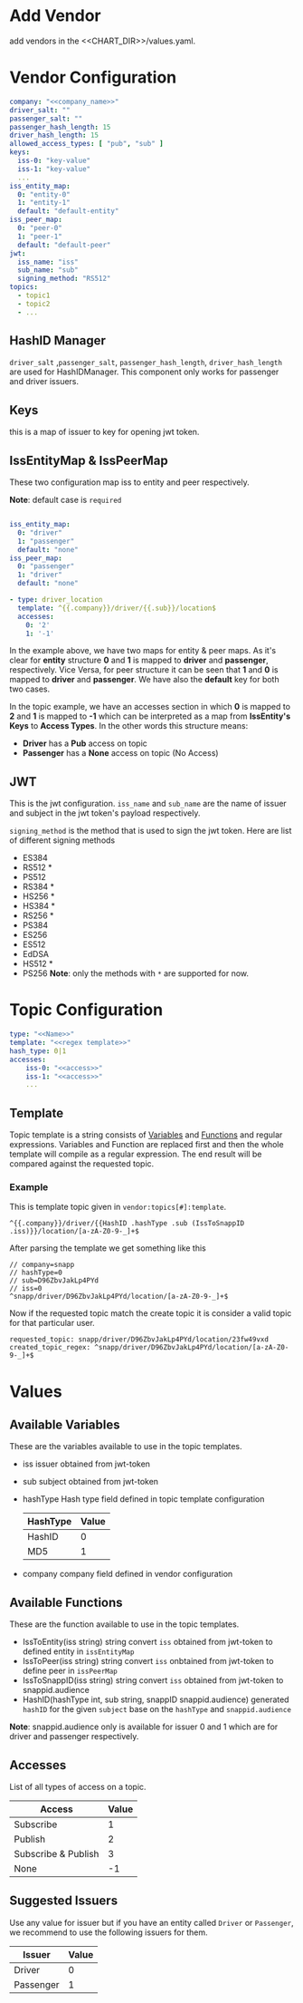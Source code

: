 # Add Vendor
add vendors in the <<CHART_DIR>>/values.yaml.

# Vendor Configuration
```yaml
company: "<<company_name>>"
driver_salt: ""
passenger_salt: ""
passenger_hash_length: 15
driver_hash_length: 15
allowed_access_types: [ "pub", "sub" ]
keys:
  iss-0: "key-value"
  iss-1: "key-value"
  ...
iss_entity_map:
  0: "entity-0"
  1: "entity-1"
  default: "default-entity"
iss_peer_map:
  0: "peer-0"
  1: "peer-1"
  default: "default-peer"
jwt:
  iss_name: "iss"
  sub_name: "sub"
  signing_method: "RS512"
topics:
  - topic1
  - topic2
  - ...
```

## HashID Manager
`driver_salt` ,`passenger_salt`, `passenger_hash_length`, `driver_hash_length` are used for HashIDManager. This component only works for passenger and driver issuers.

## Keys
this is a map of issuer to key for opening jwt token.

## IssEntityMap & IssPeerMap
These two configuration map iss to entity and peer respectively.

**Note**: default case is `required`

```yaml

iss_entity_map:
  0: "driver"
  1: "passenger"
  default: "none"
iss_peer_map:
  0: "passenger"
  1: "driver"
  default: "none"

- type: driver_location
  template: ^{{.company}}/driver/{{.sub}}/location$
  accesses:
    0: '2'
    1: '-1'
```

In the example above, we have two maps for entity & peer maps. As it's clear for **entity** structure **0** and **1** is mapped to **driver** and **passenger**, respectively. Vice Versa, for peer structure it can be seen that **1** and **0** is mapped to **driver** and **passenger**. We have also the **default** key for both two cases.

In the topic example, we have an accesses section in which **0** is mapped to **2** and **1** is mapped to **-1** which can be interpreted as a map from **IssEntity's Keys** to **Access Types**. In the other words this structure means:

* **Driver**  has a **Pub** access on topic
* **Passenger** has a **None** access on topic (No Access)

## JWT
This is the jwt configuration. `iss_name` and `sub_name` are the name of issuer and subject in the jwt token's payload respectively.

`signing_method` is the method that is used to sign the jwt token.
Here are list of different signing methods
- ES384
- RS512 *
- PS512
- RS384 *
- HS256 *
- HS384 *
- RS256 *
- PS384
- ES256
- ES512
- EdDSA
- HS512 *
- PS256
  **Note**: only the methods with `*` are supported for now.


# Topic Configuration
```yaml
type: "<<Name>>"
template: "<<regex template>>"
hash_type: 0|1
accesses:
	iss-0: "<<access>>"
	iss-1: "<<access>>"
	...
```

## Template
Topic template is a string consists of [Variables](##Available_Variables) and [Functions](##Available_Functions) and regular expressions. Variables and Function are replaced first and then the whole template will compile as a regular expression. The end result will be compared against the requested topic.

### Example
This is template topic given in `vendor:topics[#]:template`.
```regex
^{{.company}}/driver/{{HashID .hashType .sub (IssToSnappID .iss)}}/location/[a-zA-Z0-9-_]+$
```

After parsing the template we get something like this
```regex
// company=snapp
// hashType=0
// sub=D96ZbvJakLp4PYd
// iss=0
^snapp/driver/D96ZbvJakLp4PYd/location/[a-zA-Z0-9-_]+$
```

Now if the requested topic match the create topic it is consider a valid topic for that particular user.
```text
requested_topic: snapp/driver/D96ZbvJakLp4PYd/location/23fw49vxd
created_topic_regex: ^snapp/driver/D96ZbvJakLp4PYd/location/[a-zA-Z0-9-_]+$
```

# Values

## Available Variables
These are the variables available to use in the topic templates.
- iss
  issuer obtained from jwt-token
- sub
  subject obtained from jwt-token
- hashType
  Hash type field defined in topic template configuration

  | HashType | Value |
  | -------- | ----- |
  | HashID   | 0     |
  | MD5      | 1      |
- company
  company field defined in vendor configuration

## Available Functions
These are the function available to use in the topic templates.
- IssToEntity(iss string) string
  convert `iss` obtained from jwt-token to defined entity in `issEntityMap`
- IssToPeer(iss string) string
  convert `iss` onbtained from jwt-token to define peer in `issPeerMap`
- IssToSnappID(iss string) string
  convert `iss` obtained from jwt-token to snappid.audience
- HashID(hashType int, sub string, snappID snappid.audience)
  generated `hashID` for the given `subject` base on the `hashType` and `snappid.audience`

**Note**: snappid.audience only is available for issuer 0 and 1 which are for driver and passenger respectively.

## Accesses
List of all types of access on a topic.

| Access              | Value |
| ------------------- | ----- |
| Subscribe           | 1     |
| Publish             | 2     |
| Subscribe & Publish | 3     |
| None                | -1      |

## Suggested Issuers
Use any value for issuer but if you have an entity called `Driver` or `Passenger`, we recommend to use the following issuers for them.

| Issuer    | Value |
| --------- | ----- |
| Driver    | 0     |
| Passenger | 1      |
